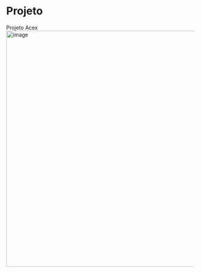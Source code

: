# Projeto
Projeto Acex
<img width="1361" height="631" alt="image" src="https://github.com/user-attachments/assets/03cf9910-50e1-4946-9b8d-024ac567650a" />
